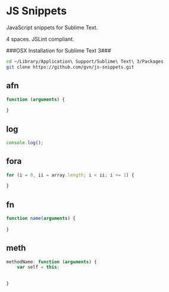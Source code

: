 # JS Snippets

JavaScript snippets for Sublime Text.

4 spaces. JSLint compliant.

###OSX Installation for Sublime Text 3###
```bash
cd ~/Library/Application\ Support/Sublime\ Text\ 3/Packages
git clone https://github.com/gvn/js-snippets.git
```

## afn
```javascript
function (arguments) {
    
}
```

## log
```javascript
console.log();
```

## fora
```javascript
for (i = 0, ii = array.length; i < ii; i += 1) {
    
}
```

## fn
```javascript
function name(arguments) {
    
}
```

## meth
```javascript
methodName: function (arguments) {
    var self = this;

    
}
```
